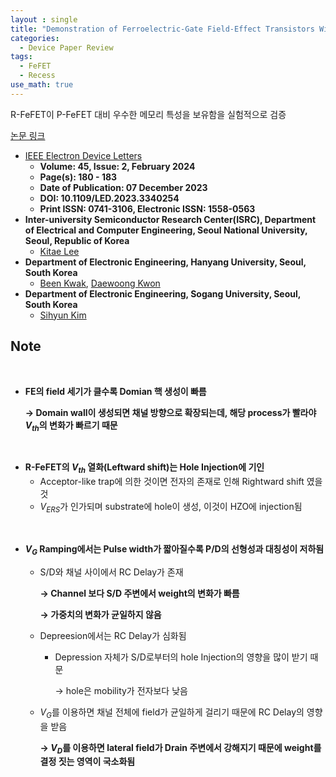 ```yaml
---
layout : single
title: "Demonstration of Ferroelectric-Gate Field-Effect Transistors With Recessed Channels"
categories: 
  - Device Paper Review
tags:
  - FeFET   
  - Recess   
use_math: true
---
```


R-FeFET이 P-FeFET 대비 우수한 메모리 특성을 보유함을 실험적으로 검증   


[논문 링크](https://ieeexplore.ieee.org/document/10347238)     

- [IEEE Electron Device Letters](https://ieeexplore.ieee.org/xpl/RecentIssue.jsp?punumber=55)   
  - **Volume: 45, Issue: 2, February 2024**   
  - **Page(s): 180 - 183**  
  - **Date of Publication: 07 December 2023**   
  - **DOI: 10.1109/LED.2023.3340254**    
  - **Print ISSN: 0741-3106, Electronic ISSN: 1558-0563**   
- **Inter-university Semiconductor Research Center(ISRC), Department of Electrical and Computer Engineering, Seoul National University, Seoul, Republic of Korea**      
  - [Kitae Lee](https://ieeexplore.ieee.org/author/37086309825)         
- **Department of Electronic Engineering, Hanyang University, Seoul, South Korea**     
  - [Been Kwak](https://ieeexplore.ieee.org/author/37089320225), [Daewoong Kwon](https://ieeexplore.ieee.org/author/37402105900)   
- **Department of Electronic Engineering, Sogang University, Seoul, South Korea**     
  - [Sihyun Kim](https://ieeexplore.ieee.org/author/37085805964)    

## Note

&nbsp;

- **FE의 field 세기가 클수록 Domian 핵 생성이 빠름**
    
    **→ Domain wall이 생성되면 채널 방향으로 확장되는데, 해당 process가 빨라야 $V_{th}$의 변화가 빠르기 때문**

&nbsp;

- **R-FeFET의 $V_{th}$ 열화(Leftward shift)는 Hole Injection에 기인**
    - Acceptor-like trap에 의한 것이면 전자의 존재로 인해 Rightward shift 였을 것
    - $V_{ERS}$가 인가되며 substrate에 hole이 생성, 이것이 HZO에 injection됨

&nbsp;

- **$V_G$ Ramping에서는 Pulse width가 짧아질수록 P/D의 선형성과 대칭성이 저하됨**
    - S/D와 채널 사이에서 RC Delay가 존재
        
        **→ Channel 보다 S/D 주변에서 weight의 변화가 빠름**
        
        **→ 가중치의 변화가 균일하지 않음**
        
    - Depreesion에서는 RC Delay가 심화됨
        - Depression 자체가 S/D로부터의 hole Injection의 영향을 많이 받기 때문
            
            → hole은 mobility가 전자보다 낮음
            
    - $V_G$를 이용하면 채널 전체에 field가 균일하게 걸리기 때문에 RC Delay의 영향을 받음
        
        **→ $V_D$를 이용하면 lateral field가 Drain 주변에서 강해지기 때문에 weight를 결정 짓는 영역이 국소화됨**


&nbsp;


